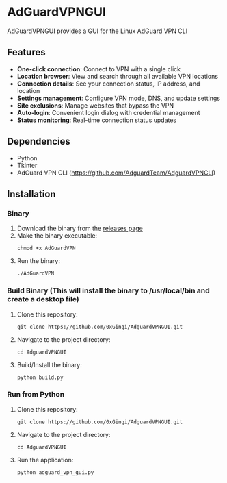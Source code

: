 # AdGuardVPNGUI

AdGuardVPNGUI provides a GUI for the Linux AdGuard VPN CLI

## Features

- **One-click connection**: Connect to VPN with a single click
- **Location browser**: View and search through all available VPN locations
- **Connection details**: See your connection status, IP address, and location
- **Settings management**: Configure VPN mode, DNS, and update settings
- **Site exclusions**: Manage websites that bypass the VPN
- **Auto-login**: Convenient login dialog with credential management
- **Status monitoring**: Real-time connection status updates

## Dependencies

- Python
- Tkinter
- AdGuard VPN CLI (https://github.com/AdguardTeam/AdguardVPNCLI)

## Installation

### Binary

1. Download the binary from the [releases page](https://github.com/0xGingi/AdguardVPNGUI/releases)
2. Make the binary executable:
   ```
   chmod +x AdGuardVPN
   ```
3. Run the binary:
   ```
   ./AdGuardVPN

### Build Binary (This will install the binary to /usr/local/bin and create a desktop file)

1. Clone this repository:
   ```
   git clone https://github.com/0xGingi/AdguardVPNGUI.git
   ```
2. Navigate to the project directory:
   ```
   cd AdguardVPNGUI
   ```
3. Build/Install the binary:
   ```
   python build.py
   ```

### Run from Python

1. Clone this repository:
   ```
   git clone https://github.com/0xGingi/AdguardVPNGUI.git
   ```
4. Navigate to the project directory:
   ```
   cd AdguardVPNGUI
   ```
5. Run the application:
   ```
   python adguard_vpn_gui.py
   ```